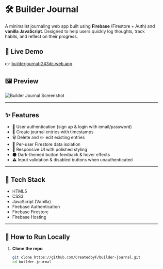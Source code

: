 # 🛠️ Builder Journal

A minimalist journaling web app built using **Firebase** (Firestore + Auth) and **vanilla JavaScript**. Designed to help users quickly log thoughts, track habits, and reflect on their progress.

## 🔗 Live Demo  
👉 [builderjournal-243dc.web.app](https://builderjournal-243dc.web.app)

## 🖼️ Preview  
![Builder Journal Screenshot](./screenshot.png)

---

## ✨ Features

- 🔐 User authentication (sign up & login with email/password)
- 📝 Create journal entries with timestamps
- 🗑️ Delete and ✏️ edit existing entries
- 🧠 Per-user Firestore data isolation
- 📱 Responsive UI with polished styling
- 🌑 Dark-themed button feedback & hover effects
- ⚠️ Input validation & disabled buttons when unauthenticated

---

## 🧰 Tech Stack

- HTML5
- CSS3
- JavaScript (Vanilla)
- Firebase Authentication
- Firebase Firestore
- Firebase Hosting

---

## 🚀 How to Run Locally

1. **Clone the repo**  
   ```bash
   git clone https://github.com/CreatedbyF/builder-journal.git
   cd builder-journal
